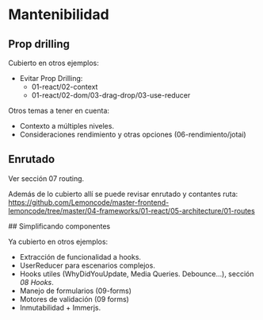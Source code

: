 # Mantenibilidad

## Prop drilling

Cubierto en otros ejemplos:

- Evitar Prop Drilling:
  - 01-react/02-context
  - 01-react/02-dom/03-drag-drop/03-use-reducer

Otros temas a tener en cuenta:

- Contexto a múltiples niveles.
- Consideraciones rendimiento y otras opciones
  (06-rendimiento/jotai)

## Enrutado

Ver sección 07 routing.

Además de lo cubierto allí se puede revisar enrutado
y contantes ruta: https://github.com/Lemoncode/master-frontend-lemoncode/tree/master/04-frameworks/01-react/05-architecture/01-routes

## Simplificando componentes

Ya cubierto en otros ejemplos:

- Extracción de funcionalidad a hooks.
- UserReducer para escenarios complejos.
- Hooks utiles (WhyDidYouUpdate, Media Queries. Debounce…), sección _08 Hooks_.
- Manejo de formularios (09-forms)
- Motores de validación (09 forms)
- Inmutabilidad + Immerjs.
